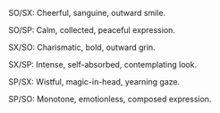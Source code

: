 SO/SX: Cheerful, sanguine, outward smile.

SO/SP: Calm, collected, peaceful expression.

SX/SO: Charismatic, bold, outward grin.

SX/SP: Intense, self-absorbed, contemplating look.

SP/SX: Wistful, magic-in-head, yearning gaze.

SP/SO: Monotone, emotionless, composed expression.